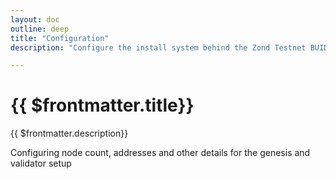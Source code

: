 ```yaml
---
layout: doc
outline: deep
title: "Configuration"
description: "Configure the install system behind the Zond Testnet BUIDL Preview"

---
```



# {{ $frontmatter.title}}

{{ $frontmatter.description}}


Configuring node count, addresses and other details for the genesis and validator setup